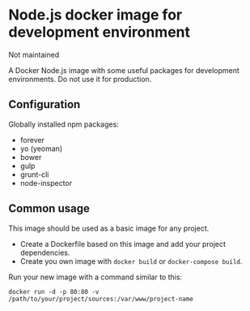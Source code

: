 Node.js docker image for development environment
================================================

Not maintained

A Docker Node.js image with some useful packages for development environments.
Do not use it for production.


Configuration
-------------

Globally installed npm packages:

 * forever
 * yo (yeoman)
 * bower
 * gulp
 * grunt-cli
 * node-inspector


Common usage
------------

This image should be used as a basic image for any project.

 * Create a Dockerfile based on this image and add your project dependencies.
 * Create you own image with `docker build` or `docker-compose build`.

Run your new image with a command similar to this:

    docker run -d -p 80:80 -v /path/to/your/project/sources:/var/www/project-name
